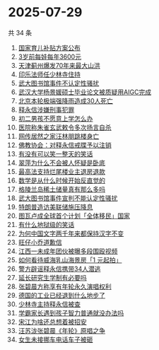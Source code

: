 # 2025-07-29

共 34 条

<!-- BEGIN -->
<!-- 最后更新时间 Tue Jul 29 2025 22:27:08 GMT+0800 (China Standard Time) -->

1. [国家育儿补贴方案公布](https://www.zhihu.com/search?q=%E5%9B%BD%E5%AE%B6%E8%82%B2%E5%84%BF%E8%A1%A5%E8%B4%B4%E6%96%B9%E6%A1%88%E5%85%AC%E5%B8%83)
1. [3岁前每娃每年3600元](https://www.zhihu.com/search?q=3%E5%B2%81%E5%89%8D%E6%AF%8F%E5%A8%83%E6%AF%8F%E5%B9%B43600%E5%85%83)
1. [天津蓟州爆发70年来最大山洪](https://www.zhihu.com/search?q=%E5%A4%A9%E6%B4%A5%E8%93%9F%E5%B7%9E%E7%88%86%E5%8F%9170%E5%B9%B4%E6%9D%A5%E6%9C%80%E5%A4%A7%E5%B1%B1%E6%B4%AA)
1. [印乐法师任少林寺住持](https://www.zhihu.com/search?q=%E5%8D%B0%E4%B9%90%E6%B3%95%E5%B8%88%E4%BB%BB%E5%B0%91%E6%9E%97%E5%AF%BA%E4%BD%8F%E6%8C%81)
1. [武大图书馆事件不认定性骚扰](https://www.zhihu.com/search?q=%E6%AD%A6%E5%A4%A7%E5%9B%BE%E4%B9%A6%E9%A6%86%E4%BA%8B%E4%BB%B6%E4%B8%8D%E8%AE%A4%E5%AE%9A%E6%80%A7%E9%AA%9A%E6%89%B0)
1. [武汉大学杨景媛硕士毕业论文被质疑用AIGC完成](https://www.zhihu.com/search?q=%E6%AD%A6%E6%B1%89%E5%A4%A7%E5%AD%A6%E6%9D%A8%E6%99%AF%E5%AA%9B%E7%A1%95%E5%A3%AB%E6%AF%95%E4%B8%9A%E8%AE%BA%E6%96%87%E8%A2%AB%E8%B4%A8%E7%96%91%E7%94%A8AIGC%E5%AE%8C%E6%88%90)
1. [北京本轮极端强降雨造成30人死亡](https://www.zhihu.com/search?q=%E5%8C%97%E4%BA%AC%E6%9C%AC%E8%BD%AE%E6%9E%81%E7%AB%AF%E5%BC%BA%E9%99%8D%E9%9B%A8%E9%80%A0%E6%88%9030%E4%BA%BA%E6%AD%BB%E4%BA%A1)
1. [释永信涉嫌刑事犯罪](https://www.zhihu.com/search?q=%E9%87%8A%E6%B0%B8%E4%BF%A1%E6%B6%89%E5%AB%8C%E5%88%91%E4%BA%8B%E7%8A%AF%E7%BD%AA)
1. [初二男孩不愿意上学怎么办](https://www.zhihu.com/search?q=%E5%88%9D%E4%BA%8C%E7%94%B7%E5%AD%A9%E4%B8%8D%E6%84%BF%E6%84%8F%E4%B8%8A%E5%AD%A6%E6%80%8E%E4%B9%88%E5%8A%9E)
1. [医院称朱雀玄武敕令多次扬言自杀](https://www.zhihu.com/search?q=%E5%8C%BB%E9%99%A2%E7%A7%B0%E6%9C%B1%E9%9B%80%E7%8E%84%E6%AD%A6%E6%95%95%E4%BB%A4%E5%A4%9A%E6%AC%A1%E6%89%AC%E8%A8%80%E8%87%AA%E6%9D%80)
1. [网传居然之家汪林朋跳楼身亡](https://www.zhihu.com/search?q=%E7%BD%91%E4%BC%A0%E5%B1%85%E7%84%B6%E4%B9%8B%E5%AE%B6%E6%B1%AA%E6%9E%97%E6%9C%8B%E8%B7%B3%E6%A5%BC%E8%BA%AB%E4%BA%A1)
1. [佛教协会：对释永信戒牒予以注销](https://www.zhihu.com/search?q=%E4%BD%9B%E6%95%99%E5%8D%8F%E4%BC%9A%EF%BC%9A%E5%AF%B9%E9%87%8A%E6%B0%B8%E4%BF%A1%E6%88%92%E7%89%92%E4%BA%88%E4%BB%A5%E6%B3%A8%E9%94%80)
1. [有没有可以笑一整天的笑话](https://www.zhihu.com/search?q=%E6%9C%89%E6%B2%A1%E6%9C%89%E5%8F%AF%E4%BB%A5%E7%AC%91%E4%B8%80%E6%95%B4%E5%A4%A9%E7%9A%84%E7%AC%91%E8%AF%9D)
1. [翠萍为什么不会被人怀疑是卧底](https://www.zhihu.com/search?q=%E7%BF%A0%E8%90%8D%E4%B8%BA%E4%BB%80%E4%B9%88%E4%B8%8D%E4%BC%9A%E8%A2%AB%E4%BA%BA%E6%80%80%E7%96%91%E6%98%AF%E5%8D%A7%E5%BA%95)
1. [最高法支持烂尾楼业主退房退款](https://www.zhihu.com/search?q=%E6%9C%80%E9%AB%98%E6%B3%95%E6%94%AF%E6%8C%81%E7%83%82%E5%B0%BE%E6%A5%BC%E4%B8%9A%E4%B8%BB%E9%80%80%E6%88%BF%E9%80%80%E6%AC%BE)
1. [数学是从什么时候开始反直觉的](https://www.zhihu.com/search?q=%E6%95%B0%E5%AD%A6%E6%98%AF%E4%BB%8E%E4%BB%80%E4%B9%88%E6%97%B6%E5%80%99%E5%BC%80%E5%A7%8B%E5%8F%8D%E7%9B%B4%E8%A7%89%E7%9A%84)
1. [格陵兰岛稀土储量真有那么多吗](https://www.zhihu.com/search?q=%E6%A0%BC%E9%99%B5%E5%85%B0%E5%B2%9B%E7%A8%80%E5%9C%9F%E5%82%A8%E9%87%8F%E7%9C%9F%E6%9C%89%E9%82%A3%E4%B9%88%E5%A4%9A%E5%90%97)
1. [武大图书馆事件宣判不能认定性骚扰](https://www.zhihu.com/search?q=%E6%AD%A6%E5%A4%A7%E5%9B%BE%E4%B9%A6%E9%A6%86%E4%BA%8B%E4%BB%B6%E5%AE%A3%E5%88%A4%E4%B8%8D%E8%83%BD%E8%AE%A4%E5%AE%9A%E6%80%A7%E9%AA%9A%E6%89%B0)
1. [特朗普造访美联储施压降息](https://www.zhihu.com/search?q=%E7%89%B9%E6%9C%97%E6%99%AE%E9%80%A0%E8%AE%BF%E7%BE%8E%E8%81%94%E5%82%A8%E6%96%BD%E5%8E%8B%E9%99%8D%E6%81%AF)
1. [图瓦卢成全球首个计划「全体移民」国家](https://www.zhihu.com/search?q=%E5%9B%BE%E7%93%A6%E5%8D%A2%E6%88%90%E5%85%A8%E7%90%83%E9%A6%96%E4%B8%AA%E8%AE%A1%E5%88%92%E3%80%8C%E5%85%A8%E4%BD%93%E7%A7%BB%E6%B0%91%E3%80%8D%E5%9B%BD%E5%AE%B6)
1. [有什么地狱级的笑话](https://www.zhihu.com/search?q=%E6%9C%89%E4%BB%80%E4%B9%88%E5%9C%B0%E7%8B%B1%E7%BA%A7%E7%9A%84%E7%AC%91%E8%AF%9D)
1. [为何中国文字两千年来都保持汉字不变](https://www.zhihu.com/search?q=%E4%B8%BA%E4%BD%95%E4%B8%AD%E5%9B%BD%E6%96%87%E5%AD%97%E4%B8%A4%E5%8D%83%E5%B9%B4%E6%9D%A5%E9%83%BD%E4%BF%9D%E6%8C%81%E6%B1%89%E5%AD%97%E4%B8%8D%E5%8F%98)
1. [旺仔小乔道歉信](https://www.zhihu.com/search?q=%E6%97%BA%E4%BB%94%E5%B0%8F%E4%B9%94%E9%81%93%E6%AD%89%E4%BF%A1)
1. [江西一未成年团伙被曝多段围殴视频](https://www.zhihu.com/search?q=%E6%B1%9F%E8%A5%BF%E4%B8%80%E6%9C%AA%E6%88%90%E5%B9%B4%E5%9B%A2%E4%BC%99%E8%A2%AB%E6%9B%9D%E5%A4%9A%E6%AE%B5%E5%9B%B4%E6%AE%B4%E8%A7%86%E9%A2%91)
1. [如何看待威海乳山海景房「1 元起拍」](https://www.zhihu.com/search?q=%E5%A6%82%E4%BD%95%E7%9C%8B%E5%BE%85%E5%A8%81%E6%B5%B7%E4%B9%B3%E5%B1%B1%E6%B5%B7%E6%99%AF%E6%88%BF%E3%80%8C1%20%E5%85%83%E8%B5%B7%E6%8B%8D%E3%80%8D)
1. [警方辟谣释永信携带34人潜逃](https://www.zhihu.com/search?q=%E8%AD%A6%E6%96%B9%E8%BE%9F%E8%B0%A3%E9%87%8A%E6%B0%B8%E4%BF%A1%E6%90%BA%E5%B8%A634%E4%BA%BA%E6%BD%9C%E9%80%83)
1. [延长研究生学制有必要吗](https://www.zhihu.com/search?q=%E5%BB%B6%E9%95%BF%E7%A0%94%E7%A9%B6%E7%94%9F%E5%AD%A6%E5%88%B6%E6%9C%89%E5%BF%85%E8%A6%81%E5%90%97)
1. [张碧晨方称享有年轮永久演唱权利](https://www.zhihu.com/search?q=%E5%BC%A0%E7%A2%A7%E6%99%A8%E6%96%B9%E7%A7%B0%E4%BA%AB%E6%9C%89%E5%B9%B4%E8%BD%AE%E6%B0%B8%E4%B9%85%E6%BC%94%E5%94%B1%E6%9D%83%E5%88%A9)
1. [德国的工业已经退到什么地步了](https://www.zhihu.com/search?q=%E5%BE%B7%E5%9B%BD%E7%9A%84%E5%B7%A5%E4%B8%9A%E5%B7%B2%E7%BB%8F%E9%80%80%E5%88%B0%E4%BB%80%E4%B9%88%E5%9C%B0%E6%AD%A5%E4%BA%86)
1. [少林寺主持释永信被查](https://www.zhihu.com/search?q=%E5%B0%91%E6%9E%97%E5%AF%BA%E4%B8%BB%E6%8C%81%E9%87%8A%E6%B0%B8%E4%BF%A1%E8%A2%AB%E6%9F%A5)
1. [学霸家长遇到孩子智力普通就没办法吗](https://www.zhihu.com/search?q=%E5%AD%A6%E9%9C%B8%E5%AE%B6%E9%95%BF%E9%81%87%E5%88%B0%E5%AD%A9%E5%AD%90%E6%99%BA%E5%8A%9B%E6%99%AE%E9%80%9A%E5%B0%B1%E6%B2%A1%E5%8A%9E%E6%B3%95%E5%90%97)
1. [宋江为啥还总想着被招安](https://www.zhihu.com/search?q=%E5%AE%8B%E6%B1%9F%E4%B8%BA%E5%95%A5%E8%BF%98%E6%80%BB%E6%83%B3%E7%9D%80%E8%A2%AB%E6%8B%9B%E5%AE%89)
1. [汪苏泷张碧晨《年轮》原唱之争](https://www.zhihu.com/search?q=%E6%B1%AA%E8%8B%8F%E6%B3%B7%E5%BC%A0%E7%A2%A7%E6%99%A8%E3%80%8A%E5%B9%B4%E8%BD%AE%E3%80%8B%E5%8E%9F%E5%94%B1%E4%B9%8B%E4%BA%89)
1. [女生未接挪车电话车子被砸](https://www.zhihu.com/search?q=%E5%A5%B3%E7%94%9F%E6%9C%AA%E6%8E%A5%E6%8C%AA%E8%BD%A6%E7%94%B5%E8%AF%9D%E8%BD%A6%E5%AD%90%E8%A2%AB%E7%A0%B8)

<!-- END -->
